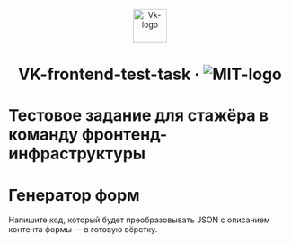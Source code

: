 <p align="center">
  <a href="https://vk.com/@vkteam-testovoe-zadanie-frontend-infrastruktura">
    <img alt="Vk-logo" src="https://user-images.githubusercontent.com/44378669/123253109-c1e4b780-d4f5-11eb-9603-6bb600dfcd1b.png" width="60" />
  </a>
</p>
<h1 align="center">
  VK-frontend-test-task &middot;  <img alt="MIT-logo" src="https://img.shields.io/badge/license-MIT-green.svg" /> 
</h1>
<h1>Тестовое задание для стажёра в команду фронтенд-инфраструктуры</h1>
<h1>Генератор форм</h1>
<span>Напишите код, который будет преобразовывать JSON с описанием контента формы — в готовую вёрстку.</span>